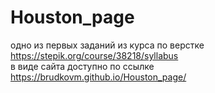 # Houston_page  
одно из первых заданий из курса по верстке https://stepik.org/course/38218/syllabus  
в виде сайта доступно по ссылке https://brudkovm.github.io/Houston_page/
